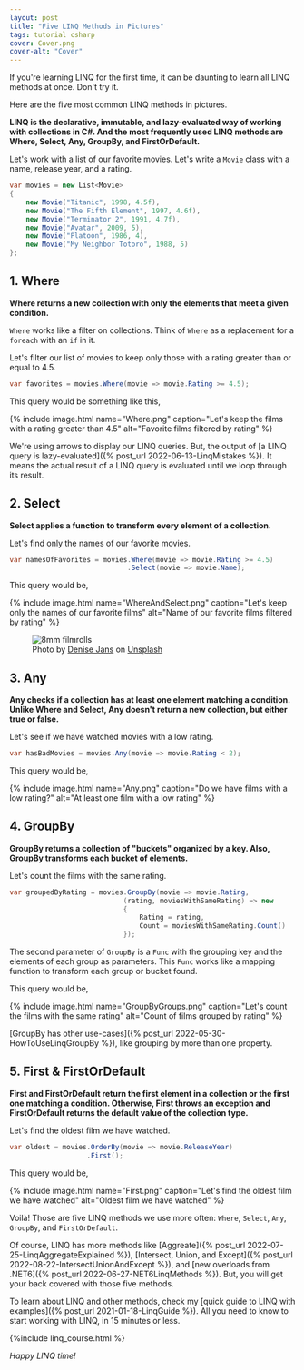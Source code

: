 ```yaml
---
layout: post
title: "Five LINQ Methods in Pictures"
tags: tutorial csharp
cover: Cover.png
cover-alt: "Cover" 
---
```


If you're learning LINQ for the first time, it can be daunting to learn all LINQ methods at once. Don't try it.

Here are the five most common LINQ methods in pictures.

**LINQ is the declarative, immutable, and lazy-evaluated way of working with collections in C#. And the most frequently used LINQ methods are Where, Select, Any, GroupBy, and FirstOrDefault.**

Let's work with a list of our favorite movies. Let's write a `Movie` class with a name, release year, and a rating.

```csharp
var movies = new List<Movie>
{
    new Movie("Titanic", 1998, 4.5f),
    new Movie("The Fifth Element", 1997, 4.6f),
    new Movie("Terminator 2", 1991, 4.7f),
    new Movie("Avatar", 2009, 5),
    new Movie("Platoon", 1986, 4),
    new Movie("My Neighbor Totoro", 1988, 5)
};
```

## 1. Where

**Where returns a new collection with only the elements that meet a given condition.**

`Where` works like a filter on collections. Think of `Where` as a replacement for a `foreach` with an `if` in it. 

Let's filter our list of movies to keep only those with a rating greater than or equal to 4.5.

```csharp
var favorites = movies.Where(movie => movie.Rating >= 4.5);
```

This query would be something like this,

{% include image.html name="Where.png" caption="Let's keep the films with a rating greater than 4.5" alt="Favorite films filtered by rating" %}

We're using arrows to display our LINQ queries. But, the output of [a LINQ query is lazy-evaluated]({% post_url 2022-06-13-LinqMistakes %}). It means the actual result of a LINQ query is evaluated until we loop through its result. 

## 2. Select

**Select applies a function to transform every element of a collection.**

Let's find only the names of our favorite movies.

```csharp
var namesOfFavorites = movies.Where(movie => movie.Rating >= 4.5)
                             .Select(movie => movie.Name);
```

This query would be,

{% include image.html name="WhereAndSelect.png" caption="Let's keep only the names of our favorite films" alt="Name of our favorite films filtered by rating" %}

<figure>
<img src="https://images.unsplash.com/photo-1542204165-65bf26472b9b?crop=entropy&cs=tinysrgb&fit=crop&fm=jpg&h=400&ixid=MnwxfDB8MXxyYW5kb218MHx8fHx8fHx8MTYzOTI1ODI5OA&ixlib=rb-1.2.1&q=80&utm_campaign=api-credit&utm_medium=referral&utm_source=unsplash_source&w=600" alt="8mm filmrolls" />

<figcaption>Photo by <a href="https://unsplash.com/@dmjdenise?utm_source=unsplash&utm_medium=referral&utm_content=creditCopyText">Denise Jans</a> on <a href="https://unsplash.com/s/photos/film?utm_source=unsplash&utm_medium=referral&utm_content=creditCopyText">Unsplash</a></figcaption>
</figure>

## 3. Any

**Any checks if a collection has at least one element matching a condition. Unlike Where and Select, Any doesn't return a new collection, but either true or false.**

Let's see if we have watched movies with a low rating.

```csharp
var hasBadMovies = movies.Any(movie => movie.Rating < 2);
```

This query would be,

{% include image.html name="Any.png" caption="Do we have films with a low rating?" alt="At least one film with a low rating" %}

## 4. GroupBy

**GroupBy returns a collection of "buckets" organized by a key. Also, GroupBy transforms each bucket of elements.**

Let's count the films with the same rating.

```csharp
var groupedByRating = movies.GroupBy(movie => movie.Rating,
                            (rating, moviesWithSameRating) => new
                            {
                                Rating = rating,
                                Count = moviesWithSameRating.Count()
                            });
```

The second parameter of `GroupBy` is a `Func` with the grouping key and the elements of each group as parameters. This `Func` works like a mapping function to transform each group or bucket found.

This query would be,

{% include image.html name="GroupByGroups.png" caption="Let's count the films with the same rating" alt="Count of films grouped by rating" %}

[GroupBy has other use-cases]({% post_url 2022-05-30-HowToUseLinqGroupBy %}), like grouping by more than one property.

## 5. First & FirstOrDefault

**First and FirstOrDefault return the first element in a collection or the first one matching a condition. Otherwise, First throws an exception and FirstOrDefault returns the default value of the collection type.**

Let's find the oldest film we have watched.

```csharp
var oldest = movies.OrderBy(movie => movie.ReleaseYear)
                   .First();
```

This query would be,

{% include image.html name="First.png" caption="Let's find the oldest film we have watched" alt="Oldest film we have watched" %}

Voilà! Those are five LINQ methods we use more often: `Where`, `Select`, `Any`, `GroupBy`, and `FirstOrDefault`.

Of course, LINQ has more methods like [Aggreate]({% post_url 2022-07-25-LinqAggregateExplained %}), [Intersect, Union, and Except]({% post_url 2022-08-22-IntersectUnionAndExcept %}), and [new overloads from .NET6]({% post_url 2022-06-27-NET6LinqMethods %}). But, you will get your back covered with those five methods.

To learn about LINQ and other methods, check my [quick guide to LINQ with examples]({% post_url 2021-01-18-LinqGuide %}). All you need to know to start working with LINQ, in 15 minutes or less.

{%include linq_course.html %}

_Happy LINQ time!_